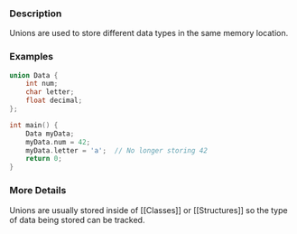 ### Description
Unions are used to store different data types in the same memory location. 

### Examples
```c++
union Data {
	int num;
	char letter;
	float decimal;
};

int main() {
	Data myData;
	myData.num = 42;
	myData.letter = 'a';  // No longer storing 42
	return 0;
}
```

### More Details
Unions are usually stored inside of [[Classes]] or [[Structures]] so the type of data being stored can be tracked.